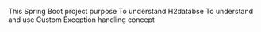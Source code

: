 This Spring Boot project purpose
    To understand H2databse
    To understand and use Custom Exception handling concept